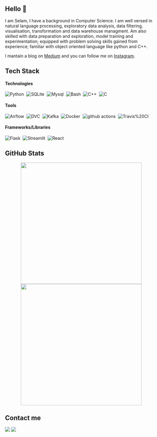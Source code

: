 ## Hello 👋

I am Selam, I have a background in Computer Science. I am well versed in natural language processing, exploratory data analysis, data filtering, visualisation, transformation and data warehouse managment. Am also skilled with data preparation and exploration, model training and experimentation; equipped with problem solving skills gained from experience; familiar with object oriented language like python and C++. 

I mantain a blog on [Medium](https://medium.com/@kabodshekinah) and you can follow me on [Instagram](https://www.instagram.com/invites/contact/?i=1lhde2ovubw9&utm_content=471xav7).

## Tech Stack

#### Technologies
![Python](https://img.shields.io/badge/-Python-05122A?style=flat&logo=python)&nbsp;
![SQLite](https://img.shields.io/badge/-SQLite-05122A?style=flat&logo=SQLite)&nbsp;
![Mysql](https://img.shields.io/badge/-Mysql-05122A?style=flat&logo=Mysql)&nbsp;
![Bash](https://img.shields.io/badge/-Bash-05122A?style=flat&logo=bash)&nbsp;
![C++](https://img.shields.io/badge/-C++-05122A?style=flat&logo=C%2B%2B)&nbsp;
![C](https://img.shields.io/badge/-C-05122A?style=flat&logo=C%2B%2B)&nbsp;


#### Tools
![Airflow](https://img.shields.io/badge/-Airflow-05122A?style=flat&logo=Airflow)&nbsp;
![DVC](https://img.shields.io/badge/-DVC-05122A?style=flat&logo=DVC)&nbsp;
![Kafka](https://img.shields.io/badge/-Kafka-05122A?style=flat&logo=Kafka)&nbsp;
![Docker](https://img.shields.io/badge/-Docker-05122A?style=flat&logo=Docker)&nbsp;
![github actions](https://img.shields.io/badge/-GitHub%20Actions-05122A?style=flat&logo=GitHub%20Actions)&nbsp;
![Travis%20CI](https://img.shields.io/badge/-Travis%20CI-05122A?style=flat&logo=Travis%20CI)&nbsp;


#### Frameworks/Libraries
![Flask](https://img.shields.io/badge/-Flask-05122A?style=flat&logo=Flask)&nbsp;
![Streamlit](https://img.shields.io/badge/-Streamlit-05122A?style=flat&logo=Streamlit)&nbsp;
![React](https://img.shields.io/badge/-React-05122A?style=flat&logo=React)&nbsp;

## GitHub Stats

<p align="center">
  <a href="https://github.com/sel6">
    <img width="400px" src="https://github-readme-stats-eight-theta.vercel.app/api?username=sel6&show_icons=true&theme=react&include_all_commits=true&count_private=true&hide_border=true&bg_color=060B0D"/>
    <img width="400px" src="https://github-readme-streak-stats.herokuapp.com/?user=sel6&theme=black-ice&hide_border=true&stroke=0000&background=060B0D">
  </a>

## Contact me

<p align="left">
  <a href="https://www.linkedin.com/in/selam-ayehubirhan-897a6321a/"><img src="https://img.shields.io/badge/Selam--Ayehubirhan-Linkedin-blue?style=flat&logo=Linkedin&logoColor=white"/></a>
  <a href="mailto: kabodshekinah@gmail.com"><img src="https://img.shields.io/badge/Selam--Ayehubirhan-Email-red?style=flat&logo=Gmail&logoColor=white"/></a>
</p>
